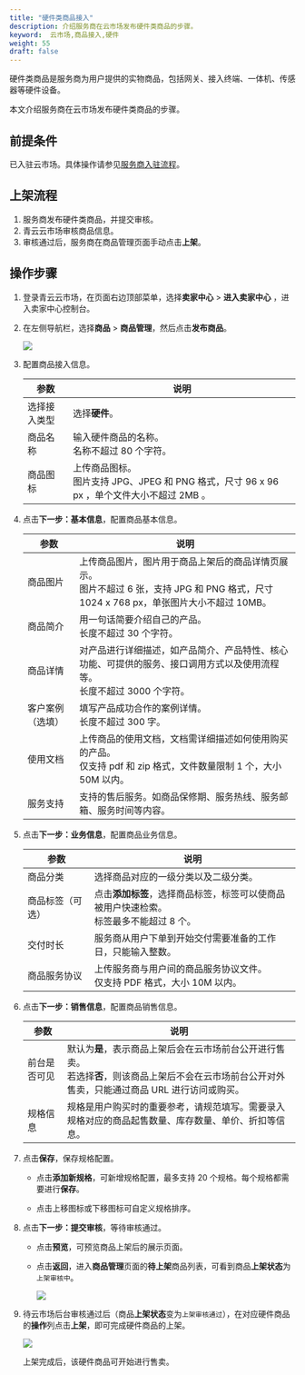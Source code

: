 ```yaml
---
title: "硬件类商品接入"
description: 介绍服务商在云市场发布硬件类商品的步骤。
keyword:  云市场,商品接入,硬件
weight: 55
draft: false
---
```


硬件类商品是服务商为用户提供的实物商品，包括网关、接入终端、一体机、传感器等硬件设备。

本文介绍服务商在云市场发布硬件类商品的步骤。

## 前提条件

已入驻云市场。具体操作请参见[服务商入驻流程](/appcenter/market/provider_guide/serviceprovider/20_contracts/)。

## 上架流程

1. 服务商发布硬件类商品，并提交审核。
2. 青云云市场审核商品信息。
3. 审核通过后，服务商在商品管理页面手动点击**上架**。

## 操作步骤

1. 登录青云云市场，在页面右边顶部菜单，选择**卖家中心** > **进入卖家中心** ，进入卖家中心控制台。

2. 在左侧导航栏，选择**商品** > **商品管理**，然后点击**发布商品**。

   ![](../../../_images/publish_goods.png)

3. 配置商品接入信息。

   | 参数         | 说明                                                         |
   | ------------ | ------------------------------------------------------------ |
   | 选择接入类型 | 选择**硬件**。                                               |
   | 商品名称     | 输入硬件商品的名称。<br/>名称不超过 80 个字符。              |
   | 商品图标     | 上传商品图标。<br/>图片支持 JPG、JPEG 和 PNG 格式，尺寸 96 x 96 px ，单个文件大小不超过 2MB 。 |

4. 点击**下一步：基本信息**，配置商品基本信息。

   | 参数             | 说明                                                         |
   | ---------------- | ------------------------------------------------------------ |
   | 商品图片         | 上传商品图片，图片用于商品上架后的商品详情页展示。<br/>图片不超过 6 张，支持 JPG 和 PNG 格式，尺寸 1024 x 768 px，单张图片大小不超过 10MB。 |
   | 商品简介         | 用一句话简要介绍自己的产品。<br>长度不超过 30 个字符。       |
   | 商品详情         | 对产品进行详细描述，如产品简介、产品特性、核心功能、可提供的服务、接口调用方式以及使用流程等。<br>长度不超过 3000 个字符。 |
   | 客户案例（选填） | 填写产品成功合作的案例详情。<br>长度不超过 300 字。          |
   | 使用文档         | 上传商品的使用文档，文档需详细描述如何使用购买的产品。<br>仅支持 pdf 和 zip 格式，文件数量限制 1 个，大小 50M 以内。 |
   | 服务支持         | 支持的售后服务。如商品保修期、服务热线、服务邮箱、服务时间等内容。 |

5. 点击**下一步：业务信息**，配置商品业务信息。

   | 参数             | 说明                                                         |
   | ---------------- | ------------------------------------------------------------ |
   | 商品分类         | 选择商品对应的一级分类以及二级分类。                         |
   | 商品标签（可选） | 点击**添加标签**，选择商品标签，标签可以使商品被用户快速检索。<br>标签最多不能超过 8 个。 |
   | 交付时长         | 服务商从用户下单到开始交付需要准备的工作日，只能输入整数。   |
   | 商品服务协议     | 上传服务商与用户间的商品服务协议文件。<br>仅支持 PDF 格式，大小 10M 以内。 |

6. 点击**下一步：销售信息**，配置商品销售信息。

   | 参数         | 说明                                                         |
   | ------------ | ------------------------------------------------------------ |
   | 前台是否可见 | 默认为**是**，表示商品上架后会在云市场前台公开进行售卖。<br/>若选择**否**，则该商品上架后不会在云市场前台公开对外售卖，只能通过商品 URL 进行访问或购买。 |
   | 规格信息     | 规格是用户购买时的重要参考，请规范填写。需要录入规格对应的商品起售数量、库存数量、单价、折扣等信息。 |

7. 点击**保存**，保存规格配置。

   - 点击**添加新规格**，可新增规格配置，最多支持 20 个规格。每个规格都需要进行**保存**。

   - 点击上移图标或下移图标可自定义规格排序。

8. 点击**下一步：提交审核**，等待审核通过。

   - 点击**预览**，可预览商品上架后的展示页面。

   - 点击**返回**，进入**商品管理**页面的**待上架**商品列表，可看到商品**上架状态**为`上架审核中`。

     ![](../../../_images/hardware_on_auditing.png)

9. 待云市场后台审核通过后（商品**上架状态**变为`上架审核通过`），在对应硬件商品的**操作**列点击**上架**，即可完成硬件商品的上架。

   ![](../../../_images/hardware_shelves.png)

   上架完成后，该硬件商品可开始进行售卖。